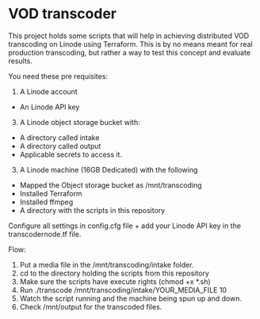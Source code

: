 # VOD transcoder

This project holds some scripts that will help in achieving distributed VOD transcoding on Linode using Terraform. This is by no means meant for real production transcoding, but rather a way to test this concept and evaluate results.

You need these pre requisites:

1. A Linode account
  - An Linode API key
3. A Linode object storage bucket with:
  - A directory called intake
  - A directory called output
  - Applicable secrets to access it.
3. A Linode machine (16GB Dedicated) with the following
  - Mapped the Object storage bucket as /mnt/transcoding
  - Installed Terraform
  - Installed ffmpeg
  - A directory with the scripts in this repository

Configure all settings in config.cfg file + add your Linode API key in the transcodernode.tf file.

Flow:

1. Put a media file in the /mnt/transcoding/intake folder.
2. cd to the directory holding the scripts from this repository
3. Make sure the scripts have execute rights (chmod +x *.sh)
4. Run ./transcode /mnt/transcoding/intake/YOUR_MEDIA_FILE 10
5. Watch the script running and the machine being spun up and down.
6. Check /mnt/output for the transcoded files.
